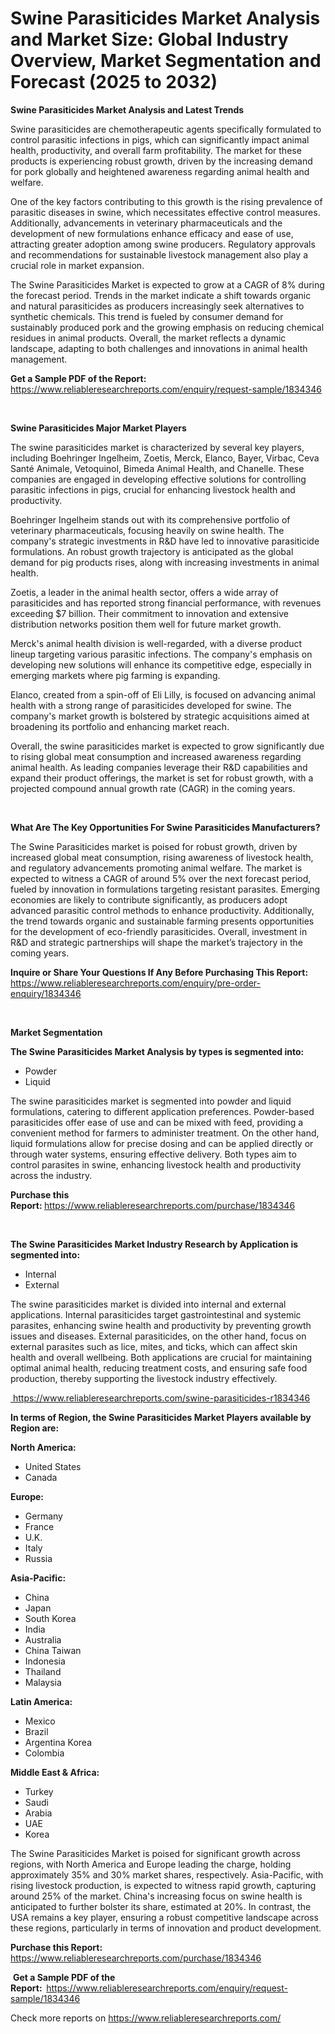 <p><h1>Swine Parasiticides Market Analysis and Market Size: Global Industry Overview, Market Segmentation and Forecast (2025 to 2032)</h1></p><p><strong>Swine Parasiticides Market Analysis and Latest Trends</strong></p>
<p><p>Swine parasiticides are chemotherapeutic agents specifically formulated to control parasitic infections in pigs, which can significantly impact animal health, productivity, and overall farm profitability. The market for these products is experiencing robust growth, driven by the increasing demand for pork globally and heightened awareness regarding animal health and welfare.</p><p>One of the key factors contributing to this growth is the rising prevalence of parasitic diseases in swine, which necessitates effective control measures. Additionally, advancements in veterinary pharmaceuticals and the development of new formulations enhance efficacy and ease of use, attracting greater adoption among swine producers. Regulatory approvals and recommendations for sustainable livestock management also play a crucial role in market expansion.</p><p>The Swine Parasiticides Market is expected to grow at a CAGR of 8% during the forecast period. Trends in the market indicate a shift towards organic and natural parasiticides as producers increasingly seek alternatives to synthetic chemicals. This trend is fueled by consumer demand for sustainably produced pork and the growing emphasis on reducing chemical residues in animal products. Overall, the market reflects a dynamic landscape, adapting to both challenges and innovations in animal health management.</p></p>
<p><strong>Get a Sample PDF of the Report:&nbsp;</strong> <a href="https://www.reliableresearchreports.com/enquiry/request-sample/1834346?utm_campaign=2252&utm_medium=2&utm_source=Github&utm_content=ia&utm_term=09022025&utm_id=swine-parasiticides">https://www.reliableresearchreports.com/enquiry/request-sample/1834346</a></p>
<p>&nbsp;</p>
<p><strong>Swine Parasiticides Major Market Players</strong></p>
<p><p>The swine parasiticides market is characterized by several key players, including Boehringer Ingelheim, Zoetis, Merck, Elanco, Bayer, Virbac, Ceva Santé Animale, Vetoquinol, Bimeda Animal Health, and Chanelle. These companies are engaged in developing effective solutions for controlling parasitic infections in pigs, crucial for enhancing livestock health and productivity.</p><p>Boehringer Ingelheim stands out with its comprehensive portfolio of veterinary pharmaceuticals, focusing heavily on swine health. The company's strategic investments in R&D have led to innovative parasiticide formulations. An robust growth trajectory is anticipated as the global demand for pig products rises, along with increasing investments in animal health.</p><p>Zoetis, a leader in the animal health sector, offers a wide array of parasiticides and has reported strong financial performance, with revenues exceeding $7 billion. Their commitment to innovation and extensive distribution networks position them well for future market growth.</p><p>Merck's animal health division is well-regarded, with a diverse product lineup targeting various parasitic infections. The company's emphasis on developing new solutions will enhance its competitive edge, especially in emerging markets where pig farming is expanding.</p><p>Elanco, created from a spin-off of Eli Lilly, is focused on advancing animal health with a strong range of parasiticides developed for swine. The company's market growth is bolstered by strategic acquisitions aimed at broadening its portfolio and enhancing market reach.</p><p>Overall, the swine parasiticides market is expected to grow significantly due to rising global meat consumption and increased awareness regarding animal health. As leading companies leverage their R&D capabilities and expand their product offerings, the market is set for robust growth, with a projected compound annual growth rate (CAGR) in the coming years.</p></p>
<p>&nbsp;</p>
<p><strong>What Are The Key Opportunities For Swine Parasiticides Manufacturers?</strong></p>
<p><p>The Swine Parasiticides market is poised for robust growth, driven by increased global meat consumption, rising awareness of livestock health, and regulatory advancements promoting animal welfare. The market is expected to witness a CAGR of around 5% over the next forecast period, fueled by innovation in formulations targeting resistant parasites. Emerging economies are likely to contribute significantly, as producers adopt advanced parasitic control methods to enhance productivity. Additionally, the trend towards organic and sustainable farming presents opportunities for the development of eco-friendly parasiticides. Overall, investment in R&D and strategic partnerships will shape the market’s trajectory in the coming years.</p></p>
<p><strong>Inquire or Share Your Questions If Any Before Purchasing This Report:</strong> <a href="https://www.reliableresearchreports.com/enquiry/pre-order-enquiry/1834346?utm_campaign=2252&utm_medium=2&utm_source=Github&utm_content=ia&utm_term=09022025&utm_id=swine-parasiticides">https://www.reliableresearchreports.com/enquiry/pre-order-enquiry/1834346</a></p>
<p>&nbsp;</p>
<p><strong>Market Segmentation</strong></p>
<p><strong>The Swine Parasiticides Market Analysis by types is segmented into:</strong></p>
<p><ul><li>Powder</li><li>Liquid</li></ul></p>
<p><p>The swine parasiticides market is segmented into powder and liquid formulations, catering to different application preferences. Powder-based parasiticides offer ease of use and can be mixed with feed, providing a convenient method for farmers to administer treatment. On the other hand, liquid formulations allow for precise dosing and can be applied directly or through water systems, ensuring effective delivery. Both types aim to control parasites in swine, enhancing livestock health and productivity across the industry.</p></p>
<p><strong>Purchase this Report:&nbsp;</strong><a href="https://www.reliableresearchreports.com/purchase/1834346?utm_campaign=2252&utm_medium=2&utm_source=Github&utm_content=ia&utm_term=09022025&utm_id=swine-parasiticides">https://www.reliableresearchreports.com/purchase/1834346</a></p>
<p>&nbsp;</p>
<p><strong>The Swine Parasiticides Market Industry Research by Application is segmented into:</strong></p>
<p><ul><li>Internal</li><li>External</li></ul></p>
<p><p>The swine parasiticides market is divided into internal and external applications. Internal parasiticides target gastrointestinal and systemic parasites, enhancing swine health and productivity by preventing growth issues and diseases. External parasiticides, on the other hand, focus on external parasites such as lice, mites, and ticks, which can affect skin health and overall wellbeing. Both applications are crucial for maintaining optimal animal health, reducing treatment costs, and ensuring safe food production, thereby supporting the livestock industry effectively.</p></p>
<p><a href="https://www.reliableresearchreports.com/swine-parasiticides-r1834346?utm_campaign=2252&utm_medium=2&utm_source=Github&utm_content=ia&utm_term=09022025&utm_id=swine-parasiticides">&nbsp;https://www.reliableresearchreports.com/swine-parasiticides-r1834346</a></p>
<p><strong>In terms of Region, the Swine Parasiticides Market Players available by Region are:</strong></p>
<p>
    <p> <strong> North America: </strong>
        <ul>
            <li>United States</li>
            <li>Canada</li>
        </ul>
        </p> 
    <p> <strong> Europe: </strong>
        <ul>
            <li>Germany</li>
            <li>France</li>
            <li>U.K.</li>
            <li>Italy</li>
            <li>Russia</li>
        </ul>
        </p> 
    <p> <strong> Asia-Pacific: </strong>
        <ul>
            <li>China</li>
            <li>Japan</li>
            <li>South Korea</li>
            <li>India</li>
            <li>Australia</li>
            <li>China Taiwan</li>
            <li>Indonesia</li>
            <li>Thailand</li>
            <li>Malaysia</li>
        </ul>
        </p> 
    <p> <strong> Latin America: </strong>
        <ul>
            <li>Mexico</li>
            <li>Brazil</li>
            <li>Argentina Korea</li>
            <li>Colombia</li>
        </ul>
        </p> 
    <p> <strong> Middle East & Africa: </strong>
        <ul>
            <li>Turkey</li>
            <li>Saudi</li>
            <li>Arabia</li>
            <li>UAE</li>
            <li>Korea</li>
        </ul>
    </p>
    </p>
<p><p>The Swine Parasiticides Market is poised for significant growth across regions, with North America and Europe leading the charge, holding approximately 35% and 30% market shares, respectively. Asia-Pacific, with rising livestock production, is expected to witness rapid growth, capturing around 25% of the market. China's increasing focus on swine health is anticipated to further bolster its share, estimated at 20%. In contrast, the USA remains a key player, ensuring a robust competitive landscape across these regions, particularly in terms of innovation and product development.</p></p>
<p><strong>Purchase this Report: </strong><a href="https://www.reliableresearchreports.com/purchase/1834346?utm_campaign=2252&utm_medium=2&utm_source=Github&utm_content=ia&utm_term=09022025&utm_id=swine-parasiticides">https://www.reliableresearchreports.com/purchase/1834346</a></p>
<p>&nbsp;<strong>Get a Sample PDF of the Report:&nbsp;&nbsp;</strong><a href="https://www.reliableresearchreports.com/enquiry/request-sample/1834346?utm_campaign=2252&utm_medium=2&utm_source=Github&utm_content=ia&utm_term=09022025&utm_id=swine-parasiticides">https://www.reliableresearchreports.com/enquiry/request-sample/1834346</a></p>
<p><strong></strong></p>
<p>Check more reports on <a href="https://www.reliableresearchreports.com/?utm_campaign=2252&utm_medium=2&utm_source=Github&utm_content=ia&utm_term=09022025&utm_id=swine-parasiticides">https://www.reliableresearchreports.com/</a></p>
